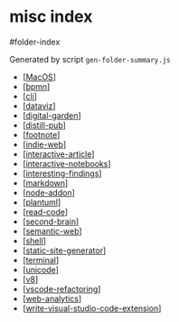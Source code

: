 misc index
===
#folder-index

Generated by script `gen-folder-summary.js`

- [[MacOS]]
- [[bpmn]]
- [[cli]]
- [[dataviz]]
- [[digital-garden]]
- [[distill-pub]]
- [[footnote]]
- [[indie-web]]
- [[interactive-article]]
- [[interactive-notebooks]]
- [[interesting-findings]]
- [[markdown]]
- [[node-addon]]
- [[plantuml]]
- [[read-code]]
- [[second-brain]]
- [[semantic-web]]
- [[shell]]
- [[static-site-generator]]
- [[terminal]]
- [[unicode]]
- [[v8]]
- [[vscode-refactoring]]
- [[web-analytics]]
- [[write-visual-studio-code-extension]]
<!--end-generated-->

[//begin]: # "Autogenerated link references for markdown compatibility"
[MacOS]: misc/MacOS "MacOS"
[bpmn]: misc/bpmn "Business Process Model And Notation"
[cli]: misc/cli "CLI"
[dataviz]: misc/dataviz "Data Visualization"
[digital-garden]: misc/digital-garden "Digital Garden"
[distill-pub]: misc/distill-pub "Distill.pub"
[footnote]: misc/footnote "Footnote - 脚注"
[indie-web]: misc/indie-web "Indie Web"
[interactive-article]: misc/interactive-article "Interactive Article - 交互文章"
[interactive-notebooks]: misc/interactive-notebooks "Interactive Notebooks"
[interesting-findings]: misc/interesting-findings "Interesting findings"
[markdown]: misc/markdown "Markdown"
[node-addon]: misc/node-addon "Node Addon"
[plantuml]: misc/plantuml "Plantuml"
[read-code]: misc/read-code "Read Code"
[second-brain]: misc/second-brain "Second Brain"
[semantic-web]: misc/semantic-web "Semantic Web"
[shell]: misc/shell "shell"
[static-site-generator]: misc/static-site-generator "Static Site Generator"
[terminal]: misc/terminal "Terminal"
[unicode]: misc/unicode "Unicode"
[v8]: misc/v8 "v8"
[vscode-refactoring]: misc/vscode-refactoring "VSCode Refactoring"
[web-analytics]: misc/web-analytics "Web Analytics"
[write-visual-studio-code-extension]: misc/write-visual-studio-code-extension "Write Visual Studio Code Extension"
[//end]: # "Autogenerated link references"
